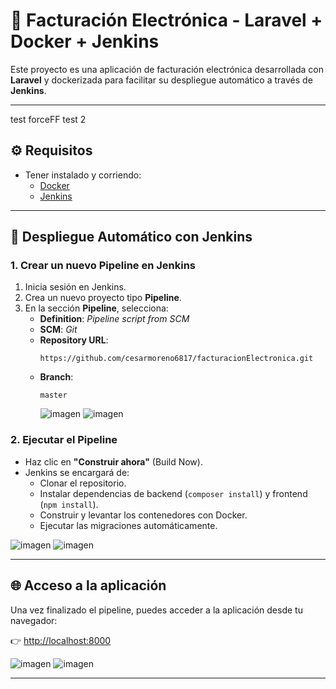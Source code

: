 # 🧾 Facturación Electrónica - Laravel + Docker + Jenkins

Este proyecto es una aplicación de facturación electrónica desarrollada con **Laravel** y dockerizada para facilitar su despliegue automático a través de **Jenkins**.

---
test forceFF
test 2

## ⚙️ Requisitos

- Tener instalado y corriendo:
  - [Docker](https://www.docker.com/products/docker-desktop)
  - [Jenkins](https://www.jenkins.io/)

---

## 🚀 Despliegue Automático con Jenkins

### 1. Crear un nuevo Pipeline en Jenkins

1. Inicia sesión en Jenkins.
2. Crea un nuevo proyecto tipo **Pipeline**.
3. En la sección **Pipeline**, selecciona:
   - **Definition**: *Pipeline script from SCM*
   - **SCM**: *Git*
   - **Repository URL**:  
     ```
     https://github.com/cesarmoreno6817/facturacionElectronica.git
     ```
   - **Branch**:  
     ```
     master
     ```
     ![imagen](https://github.com/user-attachments/assets/a950f697-9845-4cfc-837c-f338ebdb6e51)
     ![imagen](https://github.com/user-attachments/assets/48c76d2b-b2df-4582-85b1-6e712a2770df)

### 2. Ejecutar el Pipeline

- Haz clic en **"Construir ahora"** (Build Now).
- Jenkins se encargará de:
  - Clonar el repositorio.
  - Instalar dependencias de backend (`composer install`) y frontend (`npm install`).
  - Construir y levantar los contenedores con Docker.
  - Ejecutar las migraciones automáticamente.

![imagen](https://github.com/user-attachments/assets/587effc4-e9bb-4f13-92f2-3bb85b102783)
![imagen](https://github.com/user-attachments/assets/4c3176df-bb7e-425c-81d8-3aac3b37390c)

---

## 🌐 Acceso a la aplicación

Una vez finalizado el pipeline, puedes acceder a la aplicación desde tu navegador:

👉 [http://localhost:8000](http://localhost:8000)

![imagen](https://github.com/user-attachments/assets/1b2cbd72-634f-4bac-a4aa-2accf29f36ea)
![imagen](https://github.com/user-attachments/assets/87b1b2a3-b57c-4d52-ae0f-3961b0bd5470)


---
